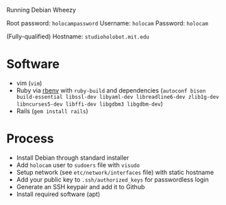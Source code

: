 Running Debian Wheezy

Root password: `holocampassword`
Username: `holocam`
Password: `holocam`

(Fully-qualified) Hostname: `studioholobot.mit.edu`

# Software
* vim (`vim`)
* Ruby via [rbenv](https://github.com/sstephenson/rbenv) with `ruby-build` and dependencies (`autoconf bison build-essential libssl-dev libyaml-dev libreadline6-dev zlib1g-dev libncurses5-dev libffi-dev libgdbm3 libgdbm-dev`)
* Rails (`gem install rails`)

# Process
* Install Debian through standard installer
* Add `holocam` user to `sudoers` file with `visudo`
* Setup network (see `etc/network/interfaces` file) with static hostname
* Add your public key to `.ssh/authorized_keys` for passwordless login
* Generate an SSH keypair and add it to Github
* Install required software (apt)
